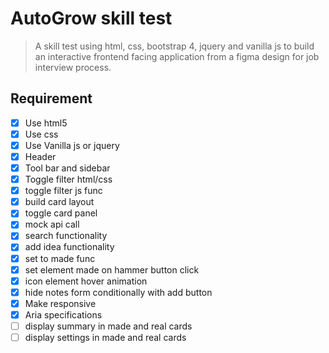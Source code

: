 # AutoGrow skill test

> A skill test using html, css, bootstrap 4, jquery and vanilla js to build an interactive frontend facing application from a figma design for job interview process.

## Requirement

- [x] Use html5
- [x] Use css
- [x] Use Vanilla js or jquery
- [x] Header
- [x] Tool bar and sidebar
- [x] Toggle filter html/css
- [x] toggle filter js func
- [x] build card layout
- [x] toggle card panel
- [x] mock api call
- [x] search functionality
- [x] add idea functionality
- [x] set to made func
- [x] set element made on hammer button click
- [x] icon element hover animation
- [x] hide notes form conditionally with add button
- [x] Make responsive
- [x] Aria specifications
- [ ] display summary in made and real cards
- [ ] display settings in made and real cards
